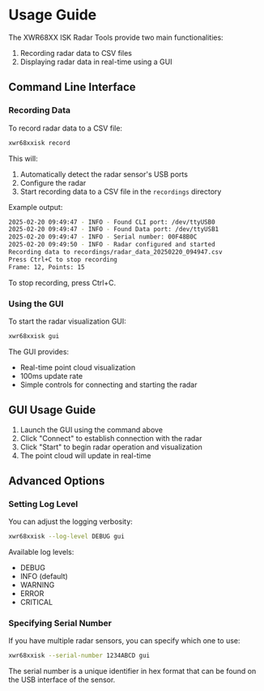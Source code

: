 # Usage Guide

The XWR68XX ISK Radar Tools provide two main functionalities:
1. Recording radar data to CSV files
2. Displaying radar data in real-time using a GUI

## Command Line Interface

### Recording Data

To record radar data to a CSV file:

```bash
xwr68xxisk record
```

This will:
1. Automatically detect the radar sensor's USB ports
2. Configure the radar
3. Start recording data to a CSV file in the `recordings` directory

Example output:
```bash
2025-02-20 09:49:47 - INFO - Found CLI port: /dev/ttyUSB0
2025-02-20 09:49:47 - INFO - Found Data port: /dev/ttyUSB1
2025-02-20 09:49:47 - INFO - Serial number: 00F48B0C
2025-02-20 09:49:50 - INFO - Radar configured and started
Recording data to recordings/radar_data_20250220_094947.csv
Press Ctrl+C to stop recording
Frame: 12, Points: 15
```

To stop recording, press Ctrl+C.

### Using the GUI

To start the radar visualization GUI:

```bash
xwr68xxisk gui
```

The GUI provides:
- Real-time point cloud visualization
- 100ms update rate
- Simple controls for connecting and starting the radar

## GUI Usage Guide

1. Launch the GUI using the command above
2. Click "Connect" to establish connection with the radar
3. Click "Start" to begin radar operation and visualization
4. The point cloud will update in real-time

## Advanced Options

### Setting Log Level

You can adjust the logging verbosity:

```bash
xwr68xxisk --log-level DEBUG gui
```

Available log levels:
- DEBUG
- INFO (default)
- WARNING
- ERROR
- CRITICAL

### Specifying Serial Number

If you have multiple radar sensors, you can specify which one to use:

```bash
xwr68xxisk --serial-number 1234ABCD gui
```

The serial number is a unique identifier in hex format that can be found on the USB interface of the sensor. 